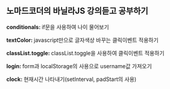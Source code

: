 <h2>노마드코더의 바닐라JS 강의듣고 공부하기</h2>

<p><strong>conditionals: </strong>if문을 사용하여 나이 물어보기</p>
<p><strong>textColor: </strong>javascript만으로 글자색상 바꾸는 클릭이벤트 적용하기</p>
<p><strong>classList.toggle: </strong>classList.toggle을 사용하여 클릭이벤트 적용하기</p>
<p><strong>login: </strong>form과 localStorage의 사용으로 username값 가져오기</p>
<p><strong>clock: </strong>현재시간 나타내기(setInterval, padStart의 사용)</p>
<p></p>
